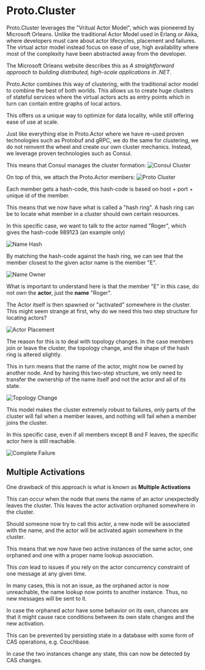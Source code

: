 # Proto.Cluster

Proto.Cluster leverages the "Vritual Actor Model", which was pioneered by Microsoft Orleans.
Unlike the traditional Actor Model used in Erlang or Akka, where developers must care about actor lifecycles, placement and failures.
The virtual actor model instead focus on ease of use, high availability where most of the complexity have been abstracted away from the developer.

The Microsoft Orleans website describes this as *A straightforward approach to building distributed, high-scale applications in .NET*.

Proto.Actor combines this way of clustering, with the traditional actor model to combine the best of both worlds.
This allows us to create huge clusters of stateful services where the virtual actors acts as entry points which in turn can contain entire graphs of local actors.

This offers us a unique way to optimize for data locality, while still offering ease of use at scale.

Just like everything else in Proto.Actor where we have re-used proven technologies such as Protobuf and gRPC, we do the same for clustering, we do not reinvent the wheel and create our own cluster mechanics.
Instead, we leverage proven technologies such as Consul.

This means that Consul manages the cluster formation:
![Consul Cluster](images/ConsulCluster.png)

On top of this, we attach the Proto.Actor members:
![Proto Cluster](images/ProtoCluster.png)

Each member gets a hash-code, this hash-code is based on host + port + unique id of the member.

This means that we now have what is called a "hash ring".
A hash ring can be to locate what member in a cluster should own certain resources.

In this specific case, we want to talk to the actor named "Roger", which gives the hash-code 989123 (an example only)

![Name Hash](images/NameHash.png)

By matching the hash-code against the hash ring, we can see that the member closest to the given actor name is the member "E".

![Name Owner](images/NameOwner.png)

What is important to understand here is that the member "E" in this case, do not own the **actor**, just the **name** "Roger".

The Actor itself is then spawned or "activated" somewhere in the cluster.
This might seem strange at first, why do we need this two step structure for locating actors?

![Actor Placement](images/ActorPlacement.png)

The reason for this is to deal with topology changes.
In the case members join or leave the cluster, the topology change, and the shape of the hash ring is altered slightly.

This in turn means that the name of the actor, might now be owned by another node.
And by having this two-step structure, we only need to transfer the ownership of the name itself and not the actor and all of its state.

![Topology Change](images/TopologyChange.png)

This model makes the cluster extremely robust to failures, only parts of the cluster will fail when a member leaves, and nothing will fail when a member joins the cluster.

In this specific case, even if all members except B and F leaves, the specific actor here is still reachable.

![Complete Failure](images/CompleteFailure.png)

## Multiple Activations

One drawback of this approach is what is known as **Multiple Activations**

This can occur when the node that owns the name of an actor unexpectedly leaves the cluster.
This leaves the actor activation orphaned somewhere in the cluster.

Should someone now try to call this actor, a new node will be associated with the name, and the actor will be activated again somewhere in the cluster.

This means that we now have two active instances of the same actor, one orphaned and one with a proper name lookup association.

This *can* lead to issues if you rely on the actor concurrency constraint of one message at any given time.

In many cases, this is not an issue, as the orphaned actor is now unreachable, the name lookup now points to another instance.
Thus, no new messages will be sent to it.

In case the orphaned actor have some behavior on its own, chances are that it might cause race conditions between its own state changes and the new activation.

This can be prevented by persisting state in a database with some form of CAS operations, e.g. Couchbase.

In case the two instances change any state, this can now be detected by CAS changes.

